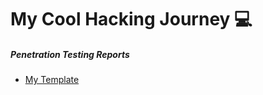 # My Cool Hacking Journey 💻

<script src="https://tryhackme.com/badge/1525203"></script>
##### Penetration Testing Reports
- [My Template](ptr.md)

